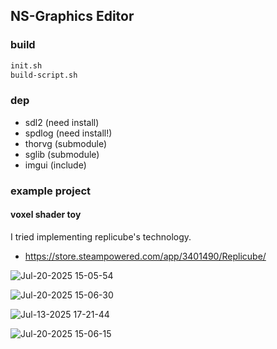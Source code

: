 ## NS-Graphics Editor


### build

```sh
init.sh
build-script.sh
```

### dep

- sdl2 (need install)
- spdlog (need install!)
- thorvg (submodule)
- sglib (submodule)
- imgui (include)


### example project

#### voxel shader toy

I tried implementing replicube's technology.
- https://store.steampowered.com/app/3401490/Replicube/

![Jul-20-2025 15-05-54](https://github.com/user-attachments/assets/0325b6d2-1ff0-46e7-b853-b351f348d51b)

![Jul-20-2025 15-06-30](https://github.com/user-attachments/assets/c11bb455-154d-45a2-85fd-a1d125a6a53e)

![Jul-13-2025 17-21-44](https://github.com/user-attachments/assets/f7d26ecb-d56a-4583-bf0a-bea566ef3389)

![Jul-20-2025 15-06-15](https://github.com/user-attachments/assets/05d7f62a-fdb3-47d3-8fbf-ac7a96789d99)


